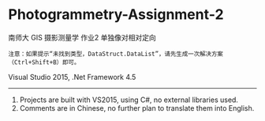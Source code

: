 # Photogrammetry-Assignment-2

南师大 GIS 摄影测量学 作业2 单独像对相对定向

```注意：如果提示“未找到类型，DataStruct.DataList”，请先生成一次解决方案（Ctrl+Shift+B）即可。```

Visual Studio 2015, .Net Framework 4.5

---
1. Projects are built with VS2015, using C#, no external libraries used.
2. Comments are in Chinese, no further plan to translate them into English.
